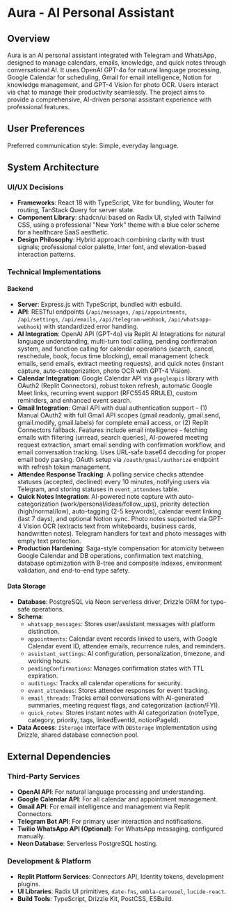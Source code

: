# Aura - AI Personal Assistant

## Overview
Aura is an AI personal assistant integrated with Telegram and WhatsApp, designed to manage calendars, emails, knowledge, and quick notes through conversational AI. It uses OpenAI GPT-4o for natural language processing, Google Calendar for scheduling, Gmail for email intelligence, Notion for knowledge management, and GPT-4 Vision for photo OCR. Users interact via chat to manage their productivity seamlessly. The project aims to provide a comprehensive, AI-driven personal assistant experience with professional features.

## User Preferences
Preferred communication style: Simple, everyday language.

## System Architecture

### UI/UX Decisions
- **Frameworks**: React 18 with TypeScript, Vite for bundling, Wouter for routing, TanStack Query for server state.
- **Component Library**: shadcn/ui based on Radix UI, styled with Tailwind CSS, using a professional "New York" theme with a blue color scheme for a healthcare SaaS aesthetic.
- **Design Philosophy**: Hybrid approach combining clarity with trust signals; professional color palette, Inter font, and elevation-based interaction patterns.

### Technical Implementations

#### Backend
- **Server**: Express.js with TypeScript, bundled with esbuild.
- **API**: RESTful endpoints (`/api/messages`, `/api/appointments`, `/api/settings`, `/api/emails`, `/api/telegram-webhook`, `/api/whatsapp-webhook`) with standardized error handling.
- **AI Integration**: OpenAI API (GPT-4o) via Replit AI Integrations for natural language understanding, multi-turn tool calling, pending confirmation system, and function calling for calendar operations (search, cancel, reschedule, book, focus time blocking), email management (check emails, send emails, extract meeting requests), and quick notes (instant capture, auto-categorization, photo OCR with GPT-4 Vision).
- **Calendar Integration**: Google Calendar API via `googleapis` library with OAuth2 (Replit Connectors), robust token refresh, automatic Google Meet links, recurring event support (RFC5545 RRULE), custom reminders, and enhanced event search.
- **Gmail Integration**: Gmail API with dual authentication support - (1) Manual OAuth2 with full Gmail API scopes (gmail.readonly, gmail.send, gmail.modify, gmail.labels) for complete email access, or (2) Replit Connectors fallback. Features include email intelligence - fetching emails with filtering (unread, search queries), AI-powered meeting request extraction, smart email sending with confirmation workflow, and email conversation tracking. Uses URL-safe base64 decoding for proper email body parsing. OAuth setup via `/oauth/gmail/authorize` endpoint with refresh token management.
- **Attendee Response Tracking**: A polling service checks attendee statuses (accepted, declined) every 10 minutes, notifying users via Telegram, and storing statuses in `event_attendees` table.
- **Quick Notes Integration**: AI-powered note capture with auto-categorization (work/personal/ideas/follow_ups), priority detection (high/normal/low), auto-tagging (2-5 keywords), calendar event linking (last 7 days), and optional Notion sync. Photo notes supported via GPT-4 Vision OCR (extracts text from whiteboards, business cards, handwritten notes). Telegram handlers for text and photo messages with empty text protection.
- **Production Hardening**: Saga-style compensation for atomicity between Google Calendar and DB operations, confirmation text matching, database optimization with B-tree and composite indexes, environment validation, and end-to-end type safety.

#### Data Storage
- **Database**: PostgreSQL via Neon serverless driver, Drizzle ORM for type-safe operations.
- **Schema**:
    - `whatsapp_messages`: Stores user/assistant messages with platform distinction.
    - `appointments`: Calendar event records linked to users, with Google Calendar event ID, attendee emails, recurrence rules, and reminders.
    - `assistant_settings`: AI configuration, personalization, timezone, and working hours.
    - `pendingConfirmations`: Manages confirmation states with TTL expiration.
    - `auditLogs`: Tracks all calendar operations for security.
    - `event_attendees`: Stores attendee responses for event tracking.
    - `email_threads`: Tracks email conversations with AI-generated summaries, meeting request flags, and categorization (action/FYI).
    - `quick_notes`: Stores instant notes with AI categorization (noteType, category, priority, tags, linkedEventId, notionPageId).
- **Data Access**: `IStorage` interface with `DBStorage` implementation using Drizzle, shared database connection pool.

## External Dependencies

### Third-Party Services
- **OpenAI API**: For natural language processing and understanding.
- **Google Calendar API**: For all calendar and appointment management.
- **Gmail API**: For email intelligence and management via Replit Connectors.
- **Telegram Bot API**: For primary user interaction and notifications.
- **Twilio WhatsApp API (Optional)**: For WhatsApp messaging, configured manually.
- **Neon Database**: Serverless PostgreSQL hosting.

### Development & Platform
- **Replit Platform Services**: Connectors API, Identity tokens, development plugins.
- **UI Libraries**: Radix UI primitives, `date-fns`, `embla-carousel`, `lucide-react`.
- **Build Tools**: TypeScript, Drizzle Kit, PostCSS, ESBuild.